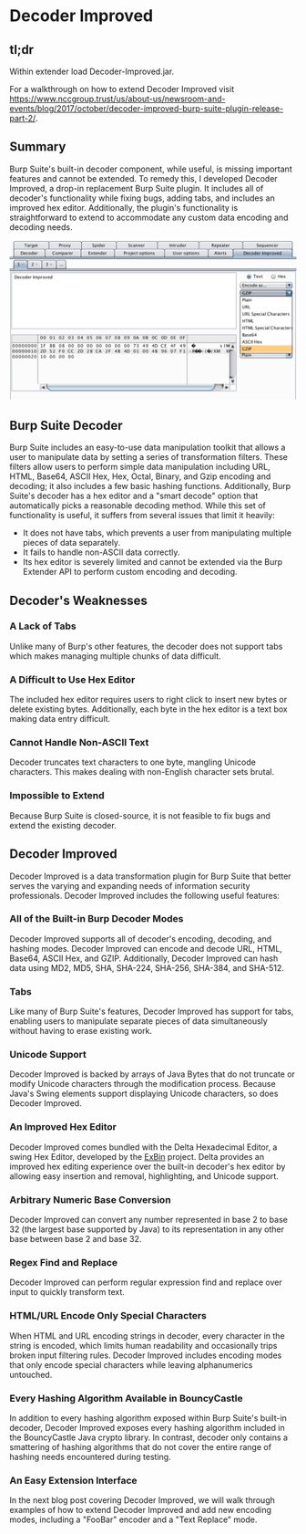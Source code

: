 # Decoder Improved

## tl;dr

Within extender load Decoder-Improved.jar. 

For a walkthrough on how to extend Decoder Improved visit 
https://www.nccgroup.trust/us/about-us/newsroom-and-events/blog/2017/october/decoder-improved-burp-suite-plugin-release-part-2/.

## Summary

Burp Suite's built-in decoder component, while useful, is missing
important features and cannot be extended. To remedy this, I developed
Decoder Improved, a drop-in replacement Burp Suite plugin. It includes
all of decoder's functionality while fixing bugs, adding tabs,
and includes an improved hex editor. Additionally, the plugin's
functionality is straightforward to extend to accommodate any custom
data encoding and decoding needs.

![Decoder Improved](./di.png)

## Burp Suite Decoder

Burp Suite includes an easy-to-use data manipulation toolkit that allows
a user to manipulate data by setting a series of transformation filters.
These filters allow users to perform simple data manipulation including
URL, HTML, Base64, ASCII Hex, Hex, Octal, Binary, and Gzip encoding and
decoding; it also includes a few basic hashing functions. Additionally,
Burp Suite's decoder has a hex editor and a "smart decode" option
that automatically picks a reasonable decoding method. While this set of
functionality is useful, it suffers from several issues that limit it
heavily:

+ It does not have tabs, which prevents a user from manipulating multiple pieces of data separately. 
+ It fails to handle non-ASCII data correctly. 
+ Its hex editor is severely limited and cannot be extended via the Burp Extender API to perform custom encoding and decoding.

## Decoder's Weaknesses

### A Lack of Tabs

Unlike many of Burp's other features, the decoder does not support tabs
which makes managing multiple chunks of data difficult.

### A Difficult to Use Hex Editor

The included hex editor requires users to right click to insert new
bytes or delete existing bytes. Additionally, each byte in the hex
editor is a text box making data entry difficult.

### Cannot Handle Non-ASCII Text

Decoder truncates text characters to one byte, mangling Unicode
characters. This makes dealing with non-English character sets brutal.

### Impossible to Extend

Because Burp Suite is closed-source, it is not feasible to fix bugs and
extend the existing decoder.

## Decoder Improved

Decoder Improved is a data transformation plugin for Burp Suite that
better serves the varying and expanding needs of information security
professionals. Decoder Improved includes the following useful
features:

### All of the Built-in Burp Decoder Modes

Decoder Improved supports all of decoder's encoding, decoding,
and hashing modes. Decoder Improved can encode and decode URL, HTML,
Base64, ASCII Hex, and GZIP. Additionally, Decoder Improved can hash
data using MD2, MD5, SHA, SHA-224, SHA-256, SHA-384, and SHA-512.

### Tabs

Like many of Burp Suite's features, Decoder Improved has support for
tabs, enabling users to manipulate separate pieces of
data simultaneously without having to erase existing work.

### Unicode Support

Decoder Improved is backed by arrays of Java Bytes that do not truncate or
modify Unicode characters through the modification process. Because
Java's Swing elements support displaying Unicode characters, so does
Decoder Improved.

### An Improved Hex Editor 

Decoder Improved comes bundled with the Delta Hexadecimal Editor, a
swing Hex Editor, developed by the [ExBin](http://www.exbin.org/)
project. Delta provides an improved hex editing experience over the
built-in decoder's hex editor by allowing easy insertion and removal,
highlighting, and Unicode support.

### Arbitrary Numeric Base Conversion

Decoder Improved can convert any number represented in base 2 to base 32
(the largest base supported by Java) to its representation in any other
base between base 2 and base 32.

### Regex Find and Replace

Decoder Improved can perform regular expression find and replace over
input to quickly transform text.

### HTML/URL Encode Only Special Characters

When HTML and URL encoding strings in decoder, every
character in the string is encoded, which limits human readability
and occasionally trips broken input filtering rules.
Decoder Improved includes encoding modes that only encode special
characters while leaving alphanumerics untouched.

### Every Hashing Algorithm Available in BouncyCastle

In addition to every hashing algorithm exposed within Burp Suite's
built-in decoder, Decoder Improved exposes every hashing algorithm
included in the BouncyCastle Java crypto library. In contrast, decoder
only contains a smattering of hashing algorithms that do not
cover the entire range of hashing needs encountered during testing.

### An Easy Extension Interface

In the next blog post covering Decoder Improved, we will walk through
examples of how to extend Decoder Improved and add new encoding modes,
including a "FooBar" encoder and a "Text Replace" mode.
